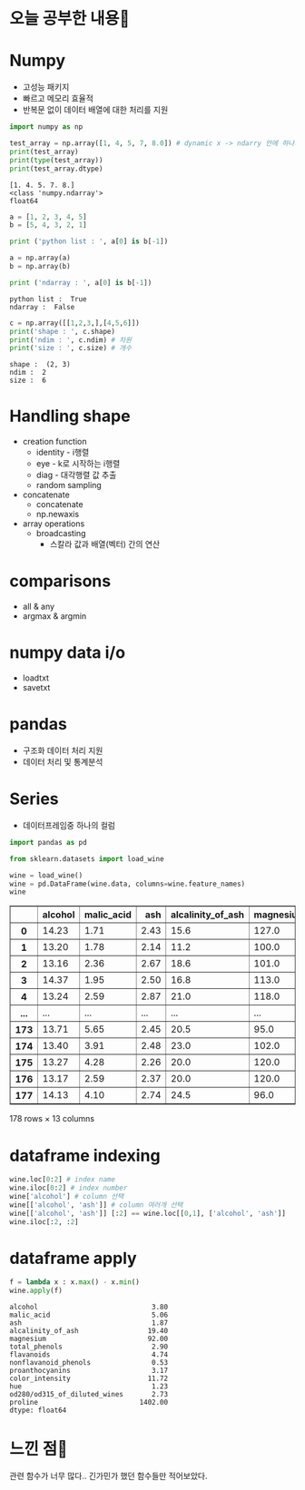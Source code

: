 # 오늘 공부한 내용📝

# Numpy

- 고성능 패키지
- 빠르고 메모리 효율적
- 반복문 없이 데이터 배열에 대한 처리를 지원

```python
import numpy as np

test_array = np.array([1, 4, 5, 7, 8.0]) # dynamic x -> ndarry 안에 하나의 타입만
print(test_array)
print(type(test_array))
print(test_array.dtype)
```

    [1. 4. 5. 7. 8.]
    <class 'numpy.ndarray'>
    float64

```python
a = [1, 2, 3, 4, 5]
b = [5, 4, 3, 2, 1]

print ('python list : ', a[0] is b[-1])

a = np.array(a)
b = np.array(b)

print ('ndarray : ', a[0] is b[-1])
```

    python list :  True
    ndarray :  False

```python
c = np.array([[1,2,3,],[4,5,6]])
print('shape : ', c.shape)
print('ndim : ', c.ndim) # 차원
print('size : ', c.size) # 개수
```

    shape :  (2, 3)
    ndim :  2
    size :  6

# Handling shape

- creation function
  - identity - i행렬
  - eye - k로 시작하는 i행렬
  - diag - 대각행렬 값 추출
  - random sampling
- concatenate
  - concatenate
  - np.newaxis
- array operations
  - broadcasting
    - 스칼라 값과 배열(벡터) 간의 연산

# comparisons

- all & any
- argmax & argmin

# numpy data i/o

- loadtxt
- savetxt

# pandas

- 구조화 데이터 처리 지원
- 데이터 처리 및 통계분석

# Series

- 데이터프레임중 하나의 컬럼

```python
import pandas as pd
```

```python
from sklearn.datasets import load_wine

wine = load_wine()
wine = pd.DataFrame(wine.data, columns=wine.feature_names)
wine
```

<div>
<style scoped>
    .dataframe tbody tr th:only-of-type {
        vertical-align: middle;
    }

</style>

<table border="1" class="dataframe">
  <thead>
    <tr style="text-align: right;">
      <th></th>
      <th>alcohol</th>
      <th>malic_acid</th>
      <th>ash</th>
      <th>alcalinity_of_ash</th>
      <th>magnesium</th>
      <th>total_phenols</th>
      <th>flavanoids</th>
      <th>nonflavanoid_phenols</th>
      <th>proanthocyanins</th>
      <th>color_intensity</th>
      <th>hue</th>
      <th>od280/od315_of_diluted_wines</th>
      <th>proline</th>
    </tr>
  </thead>
  <tbody>
    <tr>
      <th>0</th>
      <td>14.23</td>
      <td>1.71</td>
      <td>2.43</td>
      <td>15.6</td>
      <td>127.0</td>
      <td>2.80</td>
      <td>3.06</td>
      <td>0.28</td>
      <td>2.29</td>
      <td>5.64</td>
      <td>1.04</td>
      <td>3.92</td>
      <td>1065.0</td>
    </tr>
    <tr>
      <th>1</th>
      <td>13.20</td>
      <td>1.78</td>
      <td>2.14</td>
      <td>11.2</td>
      <td>100.0</td>
      <td>2.65</td>
      <td>2.76</td>
      <td>0.26</td>
      <td>1.28</td>
      <td>4.38</td>
      <td>1.05</td>
      <td>3.40</td>
      <td>1050.0</td>
    </tr>
    <tr>
      <th>2</th>
      <td>13.16</td>
      <td>2.36</td>
      <td>2.67</td>
      <td>18.6</td>
      <td>101.0</td>
      <td>2.80</td>
      <td>3.24</td>
      <td>0.30</td>
      <td>2.81</td>
      <td>5.68</td>
      <td>1.03</td>
      <td>3.17</td>
      <td>1185.0</td>
    </tr>
    <tr>
      <th>3</th>
      <td>14.37</td>
      <td>1.95</td>
      <td>2.50</td>
      <td>16.8</td>
      <td>113.0</td>
      <td>3.85</td>
      <td>3.49</td>
      <td>0.24</td>
      <td>2.18</td>
      <td>7.80</td>
      <td>0.86</td>
      <td>3.45</td>
      <td>1480.0</td>
    </tr>
    <tr>
      <th>4</th>
      <td>13.24</td>
      <td>2.59</td>
      <td>2.87</td>
      <td>21.0</td>
      <td>118.0</td>
      <td>2.80</td>
      <td>2.69</td>
      <td>0.39</td>
      <td>1.82</td>
      <td>4.32</td>
      <td>1.04</td>
      <td>2.93</td>
      <td>735.0</td>
    </tr>
    <tr>
      <th>...</th>
      <td>...</td>
      <td>...</td>
      <td>...</td>
      <td>...</td>
      <td>...</td>
      <td>...</td>
      <td>...</td>
      <td>...</td>
      <td>...</td>
      <td>...</td>
      <td>...</td>
      <td>...</td>
      <td>...</td>
    </tr>
    <tr>
      <th>173</th>
      <td>13.71</td>
      <td>5.65</td>
      <td>2.45</td>
      <td>20.5</td>
      <td>95.0</td>
      <td>1.68</td>
      <td>0.61</td>
      <td>0.52</td>
      <td>1.06</td>
      <td>7.70</td>
      <td>0.64</td>
      <td>1.74</td>
      <td>740.0</td>
    </tr>
    <tr>
      <th>174</th>
      <td>13.40</td>
      <td>3.91</td>
      <td>2.48</td>
      <td>23.0</td>
      <td>102.0</td>
      <td>1.80</td>
      <td>0.75</td>
      <td>0.43</td>
      <td>1.41</td>
      <td>7.30</td>
      <td>0.70</td>
      <td>1.56</td>
      <td>750.0</td>
    </tr>
    <tr>
      <th>175</th>
      <td>13.27</td>
      <td>4.28</td>
      <td>2.26</td>
      <td>20.0</td>
      <td>120.0</td>
      <td>1.59</td>
      <td>0.69</td>
      <td>0.43</td>
      <td>1.35</td>
      <td>10.20</td>
      <td>0.59</td>
      <td>1.56</td>
      <td>835.0</td>
    </tr>
    <tr>
      <th>176</th>
      <td>13.17</td>
      <td>2.59</td>
      <td>2.37</td>
      <td>20.0</td>
      <td>120.0</td>
      <td>1.65</td>
      <td>0.68</td>
      <td>0.53</td>
      <td>1.46</td>
      <td>9.30</td>
      <td>0.60</td>
      <td>1.62</td>
      <td>840.0</td>
    </tr>
    <tr>
      <th>177</th>
      <td>14.13</td>
      <td>4.10</td>
      <td>2.74</td>
      <td>24.5</td>
      <td>96.0</td>
      <td>2.05</td>
      <td>0.76</td>
      <td>0.56</td>
      <td>1.35</td>
      <td>9.20</td>
      <td>0.61</td>
      <td>1.60</td>
      <td>560.0</td>
    </tr>
  </tbody>
</table>
<p>178 rows × 13 columns</p>
</div>

# dataframe indexing

```python
wine.loc[0:2] # index name
wine.iloc[0:2] # index number
wine['alcohol'] # column 선택
wine[['alcohol', 'ash']] # column 여러개 선택
wine[['alcohol', 'ash']] [:2] == wine.loc[[0,1], ['alcohol', 'ash']]
wine.iloc[:2, :2]
```

# dataframe apply

```python
f = lambda x : x.max() - x.min()
wine.apply(f)
```

    alcohol                            3.80
    malic_acid                         5.06
    ash                                1.87
    alcalinity_of_ash                 19.40
    magnesium                         92.00
    total_phenols                      2.90
    flavanoids                         4.74
    nonflavanoid_phenols               0.53
    proanthocyanins                    3.17
    color_intensity                   11.72
    hue                                1.23
    od280/od315_of_diluted_wines       2.73
    proline                         1402.00
    dtype: float64



# 느낀 점🤔

관련 함수가 너무 많다.. 긴가민가 했던 함수들만 적어보았다.
